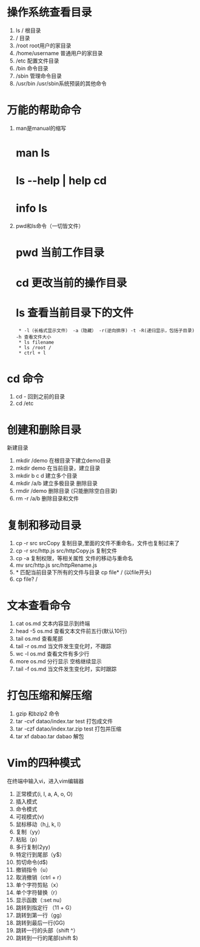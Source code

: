 # 操作系统查看目录
1. ls / 根目录
2. / 目录
3. /root root用户的家目录
4. /home/username 普通用户的家目录
5. /etc 配置文件目录
6. /bin 命令目录
7. /sbin 管理命令目录
8. /usr/bin /usr/sbin系统预装的其他命令

# 万能的帮助命令
1. man是manual的缩写
   # man ls
   # ls --help  |  help cd
   # info ls

2. pwd和ls命令（一切皆文件）
   # pwd 当前工作目录
   # cd 更改当前的操作目录
   # ls 查看当前目录下的文件
        * -l（长格式显示文件） -a（隐藏） -r(逆向排序) -t -R(递归显示，包括子目录) -h 查看文件大小
        * ls filename
        * ls /root /
        * ctrl + l

# cd 命令
1. cd - 回到之前的目录
2. cd /etc

# 创建和删除目录
新建目录
1. mkdir /demo 在根目录下建立demo目录
2. mkdir demo 在当前目录，建立目录
3. mkdir b c d 建立多个目录
4. mkdir /a/b 建立多极目录
删除目录
1. rmdir /demo 删除目录 (只能删除空白目录)
2. rm -r /a/b 删除目录和文件

# 复制和移动目录
1. cp -r  src srcCopy 复制目录,里面的文件不重命名，文件也复制过来了
2. cp -r src/http.js src/httpCopy.js 复制文件
3. cp -a 复制权限，等相关属性
文件的移动与重命名
1. mv src/http.js src/httpRename.js
2. \* 匹配当前目录下所有的文件与目录 cp file* / (以file开头)
3. cp file? /


# 文本查看命令
1. cat os.md 文本内容显示到终端
2. head -5 os.md  查看文本文件前五行(默认10行)
3. tail os.md 查看尾部
4. tail -r os.md 当文件发生变化时，不跟踪
5. wc -l os.md 查看文件有多少行
6. more os.md 分行显示 空格继续显示
7. tail -f os.md 当文件发生变化时，实时跟踪

# 打包压缩和解压缩
1. gzip 和bzip2 命令
2. tar -cvf datao/index.tar test 打包成文件
3. tar -czf datao/index.tar.zip test 打包并压缩
4. tar xf dabao.tar dabao 解包

# Vim的四种模式
在终端中输入vi，进入vim编辑器
1. 正常模式(i, I, a, A, o, O)
2. 插入模式
3. 命令模式
4. 可视模式(v)
5. 鼠标移动（h,j, k, l）
6. 复制（yy）
7. 粘贴（p）
8. 多行复制(2yy)
9. 特定行到尾部（y$）
10. 剪切命令(d$)
11. 撤销指令（u）
12. 取消撤销（ctrl + r）
13. 单个字符剪贴（x）
14. 单个字符替换（r）
15. 显示函数（:set nu）
16. 跳转到指定行 （11 + G）
17. 跳转到第一行（gg）
18. 跳转到最后一行(GG)
19. 跳转一行的头部（shift ^）
20. 跳转到一行的尾部(shift $)